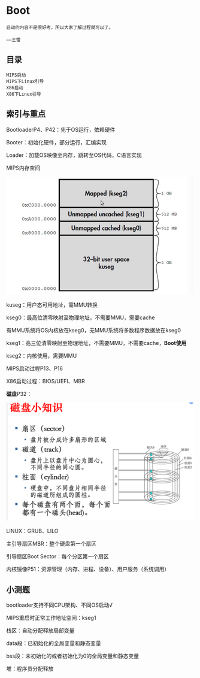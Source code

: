 # Boot

```
启动的内容不是很好考，所以大家了解过程就可以了。
																					——王雷
```



## 目录

```
MIPS启动
MIPS下Linux引导
X86启动
X86下Linux引导
```

## 索引与重点

BootloaderP4、P42：先于OS运行，依赖硬件

Booter：初始化硬件，部分运行，汇编实现

Loader：加载OS映像至内存，跳转至OS代码，C语言实现

MIPS内存空间

<img src="2Boot.assets/image-20200528182130286.png" alt="image-20200528182130286" style="zoom:50%;" />

kuseg：用户态可用地址，需MMU转换

kseg0：最高位清零映射至物理地址，不需要MMU，需要cache

有MMU系统将OS内核放在kseg0，无MMU系统将多数程序数据放在kseg0

kseg1：高三位清零映射至物理地址，不需要MMU，不需要cache，**Boot使用**

kseg2：内核使用，需要MMU

MIPS启动过程P13、P16

X86启动过程：BIOS/UEFI、MBR

**磁盘**P32：

<img src="2Boot.assets/image-20200528183212829.png" alt="image-20200528183212829" style="zoom:50%;" />

LINUX：GRUB、LILO

主引导扇区MBR：整个硬盘第一个扇区

引导扇区Boot Sector：每个分区第一个扇区

内核镜像P51：资源管理（内存、进程、设备）、用户服务（系统调用）

## 小测题

bootloader支持不同CPU架构、不同OS启动√

MIPS重启时正常工作地址空间：kseg1



栈区：自动分配释放局部变量

data段：已初始化的全局变量和静态变量

bss段：未初始化的或者初始化为0的全局变量和静态变量

堆：程序员分配释放